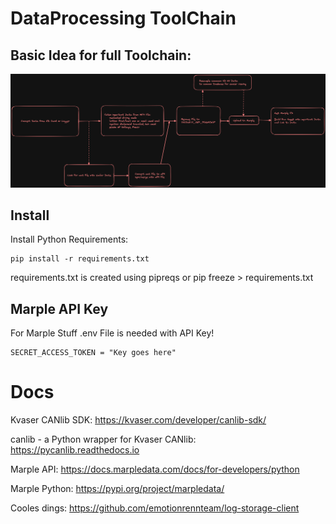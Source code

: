 # DataProcessing ToolChain

## Basic Idea for full Toolchain:

![alt text](Docs/Toolchain.png)

## Install

Install Python Requirements:

    pip install -r requirements.txt


requirements.txt is created using pipreqs or pip freeze > requirements.txt

## Marple API Key

For Marple Stuff .env File is needed with API Key!

    SECRET_ACCESS_TOKEN = "Key goes here"


# Docs

Kvaser CANlib SDK: https://kvaser.com/developer/canlib-sdk/

canlib - a Python wrapper for Kvaser CANlib: https://pycanlib.readthedocs.io

Marple API: https://docs.marpledata.com/docs/for-developers/python

Marple Python: https://pypi.org/project/marpledata/

Cooles dings: https://github.com/emotionrennteam/log-storage-client